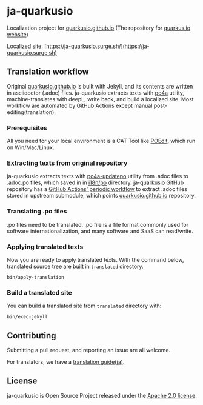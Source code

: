 # ja-quarkusio

Localization project for [quarkusio.github.io](https://github.com/quarkusio/quarkusio.github.io) (The repository for [quarkus.io website](https://quarkus.io))

Localized site: [https://ja-quarkusio.surge.sh/](https://ja-quarkusio.surge.sh)

## Translation workflow

Original [quarkusio.github.io](https://github.com/quarkusio/quarkusio.github.io) is built with Jekyll, and its contents are written in asciidoctor (.adoc) files.
ja-quarkusio extracts texts with [po4a](https://po4a.org/) utility, machine-translates with deepL, write back, and build a localized site.
Most workflow are automated by GitHub Actions except manual post-editing(translation).

### Prerequisites

All you need for your local environment is a CAT Tool like [POEdit](https://poedit.net/), which run on Win/Mac/Linux.

### Extracting texts from original repository

ja-quarkusio extracts texts with [po4a-updatepo](https://po4a.org/) utility from .adoc files to .adoc.po files, which saved in 
in [i18n/po](i18n/po) directory.
ja-quarkusio GitHub repository has a [GitHub Actions' periodic workflow](.github/workflows/sync-upstream.yml) to extract .adoc files stored in upstream submodule, 
which points [quarkusio.github.io](https://github.com/quarkusio/quarkusio.github.io) repository.

### Translating .po files

.po files need to be translated. .po file is a file format commonly used for software internationalization, and 
many software and SaaS can read/write.

### Applying translated texts

Now you are ready to apply translated texts. With the command below, translated source tree are built in `translated` directory.

```
bin/apply-translation
```

### Build a translated site

You can build a translated site from `translated` directory with:

```
bin/exec-jekyll
```

## Contributing

Submitting a pull request, and reporting an issue are all welcome.

For translators, we have a [translation guide(ja)](./translation-guide.ja.md).

## License

ja-quarkusio is Open Source Project released under the
[Apache 2.0 license](http://www.apache.org/licenses/LICENSE-2.0.html).
